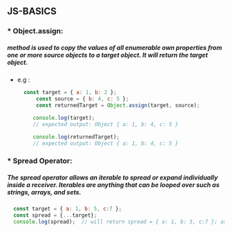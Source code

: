 

## JS-BASICS 

 ### * Object.assign: 
 
  ##### method is used to copy the values of all enumerable own properties from one or more source objects to a target object. It will return the target object.
 - e.g :  
   ```javascript 
     const target = { a: 1, b: 2 };
         const source = { b: 4, c: 5 };
         const returnedTarget = Object.assign(target, source);

        console.log(target);
        // expected output: Object { a: 1, b: 4, c: 5 }

        console.log(returnedTarget);
        // expected output: Object { a: 1, b: 4, c: 5 }
   ```


### * Spread Operator:

   ##### The spread operator allows an iterable to spread or expand individually inside a receiver. Iterables are anything that can be looped over such as strings, arrays, and sets.
   ```javascript
     const target = { a: 1, b: 5, c:7 };
     const spread = {...target};
     console.log(spread);  // will return spread = { a: 1, b: 5, c:7 }; as a copy of target
   ```
